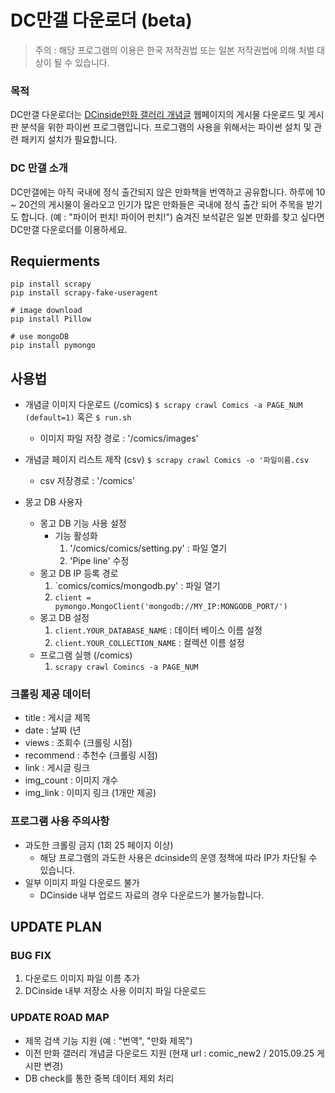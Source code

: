 # DC만갤 다운로더 (beta)

> 주의 : 해당 프로그램의 이용은 한국 저작권법 또는 일본 저작권법에 의해 처벌 대상이 될 수 있습니다.


### 목적
DC만갤 다운로더는 [DCinside만화 갤러리 개념글](https://gall.dcinside.com/board/lists?id=comic_new2&exception_mode=recommend) 웹페이지의 게시물 다운로드 및 게시판 분석을 위한 파이썬 프로그램입니다. 프로그램의 사용을 위해서는 파이썬 설치 및 관련 패키지 설치가 필요합니다.


### DC 만갤 소개

DC만갤에는 아직 국내에 정식 출간되지 않은 만화책을 번역하고 공유합니다. 하루에 10 ~ 20건의 게시물이 올라오고 인기가 많은 만화들은 국내에 정식 출간 되어 주목을 받기도 합니다. (예 : "파이어 펀치! 파이어 펀치!") 숨겨진 보석같은 일본 만화를 찾고 싶다면 DC만갤 다운로더를 이용하세요.



## Requierments

```
pip install scrapy
pip install scrapy-fake-useragent

# image download
pip install Pillow

# use mongoDB
pip install pymongo
```



## 사용법
- 개념글 이미지 다운로드 (/comics)
`$ scrapy crawl Comics -a PAGE_NUM (default=1)`
혹은
`$ run.sh`
  - 이미지 파일 저장 경로 : '/comics/images'

- 개념글 페이지 리스트 제작 (csv)
`$ scrapy crawl Comics -o '파일이름.csv `
  - csv 저장경로 : '/comics'


- 몽고 DB 사용자
  - 몽고 DB 기능 사용 설정
    - 기능 활성화
      1. '/comics/comics/setting.py' : 파일 열기
      2. 'Pipe line' 수정
  - 몽고 DB IP 등록 경로
    1. `comics/comics/mongodb.py' : 파일 열기
    2. `client = pymongo.MongoClient('mongodb://MY_IP:MONGODB_PORT/')`
  - 몽고 DB 설정
    1. `client.YOUR_DATABASE_NAME` : 데이터 베이스 이름 설정
    2. `client.YOUR_COLLECTION_NAME` : 컬렉션 이름 설정
  - 프로그램 실행 (/comics)
    1. `scrapy crawl Comincs -a PAGE_NUM`



### 크롤링 제공 데이터
- title : 게시글 제목
- date : 날짜 (년
- views : 조회수 (크롤링 시점)
- recommend : 추천수 (크롤링 시점)
- link : 게시글 링크
- img_count : 이미지 개수
- img_link : 이미지 링크 (1개만 제공)



### 프로그램 사용 주의사항
- 과도한 크롤링 금지 (1회 25 페이지 이상)
  - 해당 프로그램의 과도한 사용은 dcinside의 운영 정책에 따라 IP가 차단될 수 있습니다.
- 일부 이미지 파일 다운로드 불가
  - DCinside 내부 업로드 자료의 경우 다운로드가 불가능합니다.



## UPDATE PLAN
### BUG FIX
1. 다운로드 이미지 파일 이름 추가
2. DCinside 내부 저장소 사용 이미지 파일 다운로드



### UPDATE ROAD MAP
- 제목 검색 기능 지원 (예 : "번역", "만화 제목")
- 이전 만화 갤러리 개념글 다운로드 지원 (현재 url : comic_new2 / 2015.09.25 게시판 변경)
- DB check를 통한 중복 데이터 제외 처리
